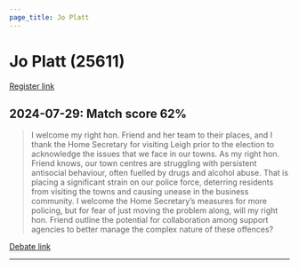 ```yaml
---
page_title: Jo Platt
---
```


# Jo Platt  (25611)

[Register link](https://www.theyworkforyou.com/mp/25611/register)



## 2024-07-29: Match score 62%

>I welcome my right hon. Friend and her team to their places, and I thank the Home Secretary for visiting Leigh prior to the election to acknowledge the issues that we face in our towns. As my right hon. Friend knows, our town centres are struggling with persistent antisocial behaviour, often fuelled by drugs and alcohol abuse. That is placing a significant strain on our police force, deterring residents from visiting the towns and causing unease in the business community. I welcome the Home Secretary’s measures for more policing, but for fear of just moving the problem along, will my right hon. Friend outline the potential for collaboration among support agencies to better manage the complex nature of these offences?

[Debate link](https://www.theyworkforyou.com/debates/?id=2024-07-29c.1023.4) 

---

